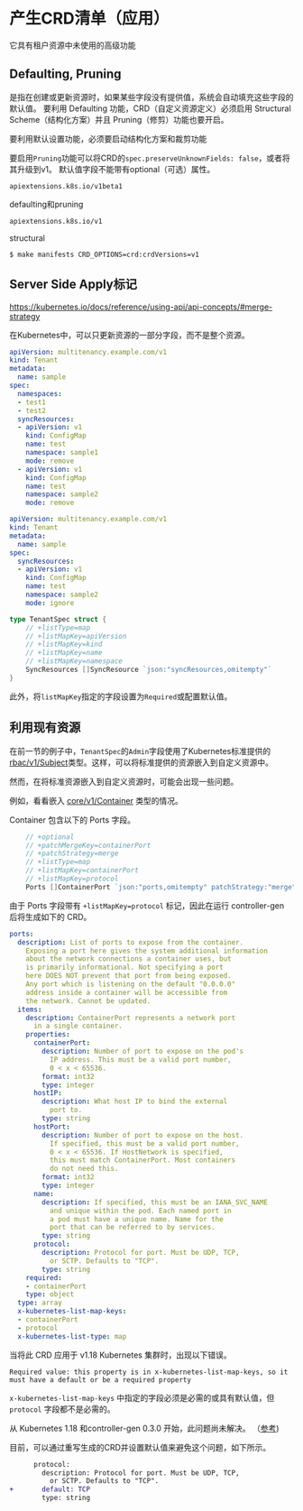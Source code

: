 # 产生CRD清单（应用）

它具有租户资源中未使用的高级功能

## Defaulting, Pruning

是指在创建或更新资源时，如果某些字段没有提供值，系统会自动填充这些字段的默认值。
要利用 Defaulting 功能，CRD（自定义资源定义）必须启用 Structural Scheme（结构化方案）并且 Pruning（修剪）功能也要开启。

要利用默认设置功能，必须要启动结构化方案和裁剪功能

要启用`Pruning`功能可以将CRD的`spec.preserveUnknownFields: false`，或者将其升级到v1。
默认值字段不能带有optional（可选）属性。


`apiextensions.k8s.io/v1beta1`

defaulting和pruning

`apiextensions.k8s.io/v1`

structural

```console
$ make manifests CRD_OPTIONS=crd:crdVersions=v1
```

## Server Side Apply标记

https://kubernetes.io/docs/reference/using-api/api-concepts/#merge-strategy

在Kubernetes中，可以只更新资源的一部分字段，而不是整个资源。

```yaml
apiVersion: multitenancy.example.com/v1
kind: Tenant
metadata:
  name: sample
spec:
  namespaces:
  - test1
  - test2
  syncResources:
  - apiVersion: v1
    kind: ConfigMap
    name: test
    namespace: sample1
    mode: remove
  - apiVersion: v1
    kind: ConfigMap
    name: test
    namespace: sample2
    mode: remove
```

```yaml
apiVersion: multitenancy.example.com/v1
kind: Tenant
metadata:
  name: sample
spec:
  syncResources:
  - apiVersion: v1
    kind: ConfigMap
    name: test
    namespace: sample2
    mode: ignore
```

```go
type TenantSpec struct {
	// +listType=map
	// +listMapKey=apiVersion
	// +listMapKey=kind
	// +listMapKey=name
	// +listMapKey=namespace
	SyncResources []SyncResource `json:"syncResources,omitempty"`
}
```

此外，将`listMapKey`指定的字段设置为`Required`或配置默认值。

## 利用现有资源

在前一节的例子中，`TenantSpec`的`Admin`字段使用了Kubernetes标准提供的[rbac/v1/Subject](https://pkg.go.dev/k8s.io/api/rbac/v1?tab=doc#Subject)类型。这样，可以将标准提供的资源嵌入到自定义资源中。

然而，在将标准资源嵌入到自定义资源时，可能会出现一些问题。

例如，看看嵌入 [core/v1/Container](https://pkg.go.dev/k8s.io/api/core/v1?tab=doc#Container) 类型的情况。

Container 包含以下的 Ports 字段。

```go
	// +optional
	// +patchMergeKey=containerPort
	// +patchStrategy=merge
	// +listType=map
	// +listMapKey=containerPort
	// +listMapKey=protocol
	Ports []ContainerPort `json:"ports,omitempty" patchStrategy:"merge" patchMergeKey:"containerPort" protobuf:"bytes,6,rep,name=ports"`
```

由于 Ports 字段带有 `+listMapKey=protocol` 标记，因此在运行 controller-gen 后将生成如下的 CRD。

```yaml
ports:
  description: List of ports to expose from the container.
    Exposing a port here gives the system additional information
    about the network connections a container uses, but
    is primarily informational. Not specifying a port
    here DOES NOT prevent that port from being exposed.
    Any port which is listening on the default "0.0.0.0"
    address inside a container will be accessible from
    the network. Cannot be updated.
  items:
    description: ContainerPort represents a network port
      in a single container.
    properties:
      containerPort:
        description: Number of port to expose on the pod's
          IP address. This must be a valid port number,
          0 < x < 65536.
        format: int32
        type: integer
      hostIP:
        description: What host IP to bind the external
          port to.
        type: string
      hostPort:
        description: Number of port to expose on the host.
          If specified, this must be a valid port number,
          0 < x < 65536. If HostNetwork is specified,
          this must match ContainerPort. Most containers
          do not need this.
        format: int32
        type: integer
      name:
        description: If specified, this must be an IANA_SVC_NAME
          and unique within the pod. Each named port in
          a pod must have a unique name. Name for the
          port that can be referred to by services.
        type: string
      protocol:
        description: Protocol for port. Must be UDP, TCP,
          or SCTP. Defaults to "TCP".
        type: string
    required:
    - containerPort
    type: object
  type: array
  x-kubernetes-list-map-keys:
  - containerPort
  - protocol
  x-kubernetes-list-type: map
```

当将此 CRD 应用于 v1.18 Kubernetes 集群时，出现以下错误。

```
Required value: this property is in x-kubernetes-list-map-keys, so it must have a default or be a required property
```

`x-kubernetes-list-map-keys` 中指定的字段必须是必需的或具有默认值，但 `protocol` 字段都不是必需的。

从 Kubernetes 1.18 和controller-gen 0.3.0 开始，此问题尚未解决。 （[参考](https://github.com/kubernetes/kubernetes/issues/91395))

目前，可以通过重写生成的CRD并设置默认值来避免这个问题，如下所示。

```diff
      protocol:
        description: Protocol for port. Must be UDP, TCP,
          or SCTP. Defaults to "TCP".
+       default: TCP
        type: string
```
